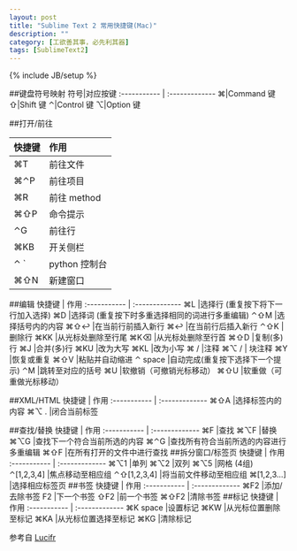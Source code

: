 ```yaml
---
layout: post
title: "Sublime Text 2 常用快捷键(Mac)"
description: ""
category: [工欲善其事，必先利其器]
tags: [SublimeText2]
---
```

{% include JB/setup %}

##键盘符号映射
符号|对应按键
:-----------	| :-------------
⌘|Command 键
⇧|Shift 键
⌃|Control 键
⌥|Option 键

##打开/前往
	 		
快捷键 		| 作用 
:-----------	| :-------------
⌘T	 |前往文件
⌘⌃P	 |前往项目
⌘R	 |前往 method
⌘⇧P	 |命令提示
⌃G	 |前往行
⌘KB	 |开关侧栏
⌃ `	 |python 控制台
⌘⇧N	 |新建窗口


##编辑
快捷键 		| 作用 
:-----------	| :-------------
⌘L 	 |选择行 (重复按下将下一行加入选择)
⌘D	 |选择词 (重复按下时多重选择相同的词进行多重编辑)
⌃⇧M	 |选择括号内的内容
⌘⇧↩	 |在当前行前插入新行
⌘↩	 |在当前行后插入新行
⌃⇧K	 |删除行
⌘KK	 |从光标处删除至行尾
⌘K⌫	 |从光标处删除至行首
⌘⇧D	 |复制(多)行
⌘J	 |合并(多)行
⌘KU	 |改为大写
⌘KL	 |改为小写
⌘ /	 |注释
⌘⌥ / |	 块注释
⌘Y	 |恢复或重复
⌘⇧V	 |粘贴并自动缩进
⌃ space	 |自动完成(重复按下选择下一个提示)
⌃M	 |跳转至对应的括号
⌘U	 |软撤销（可撤销光标移动）
⌘⇧U	 |软重做（可重做光标移动）

##XML/HTML
快捷键 		| 作用 
:-----------	| :-------------
⌘⇧A	 	|选择标签内的内容
⌘⌥ .	|闭合当前标签

##查找/替换
快捷键 		| 作用 
:-----------	| :-------------
⌘F	 |查找
⌘⌥F	 |替换
⌘⌥G	 |查找下一个符合当前所选的内容
⌘⌃G	 |查找所有符合当前所选的内容进行多重编辑
⌘⇧F	 |在所有打开的文件中进行查找
##拆分窗口/标签页
快捷键 		| 作用 
:-----------	| :-------------
⌘⌥1	 		|单列
⌘⌥2	 		|双列
⌘⌥5	 		|网格 (4组)
⌃[1,2,3,4]	 |焦点移动至相应组
⌃⇧[1,2,3,4]	 |将当前文件移动至相应组
⌘[1,2,3…]	 |选择相应标签页
##书签
快捷键 		| 作用 
:-----------	| :-------------
⌘F2	 	|添加/去除书签
F2	 	|下一个书签
⇧F2	 	|前一个书签
⌘⇧F2	|清除书签
##标记
快捷键 		| 作用 
:-----------	| :-------------
⌘K space	 |设置标记
⌘KW	 |从光标位置删除至标记
⌘KA	 |从光标位置选择至标记
⌘KG	 |清除标记

参考自 [Lucifr](http://lucifr.com/139235/sublime-text-2-useful-shortcuts/)